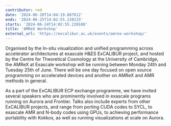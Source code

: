 ```yaml
---
contributor: rod
date: '2024-06-20T14:04:19.887612'
ends: '2024-06-25T14:02:55.220133'
starts: '2024-06-24T14:02:55.220108'
title: 'AMReX Workshop'
external_url: 'https://excalibur.ac.uk/events/amrex-workshop/'
---
```


Organised by the In-situ visualization and unified programming across accelerator architectures at exascale H&ES
ExCALIBUR project, and hosted by the Centre for Theoretical Cosmology at the University of Cambridge, the AMReX at
Exascale workshop will be running between Monday 24th and Tuesday 25th of June. There will be one day focused on open
source programming on accelerated devices and another on AMReX and AMR methods in general.

As a part of the ExCALIBUR ECP exchange programme, we have invited several speakers who are prominently involved in
exascale programs running on Aurora and Frontier. Talks also include experts from other ExCALIBUR projects, and range
from porting CUDA codes to SYCL, to exascale AMR and N-body codes using GPUs, to achieving performance portability with
Kokkos, as well as running visualizations at scale on Aurora.
